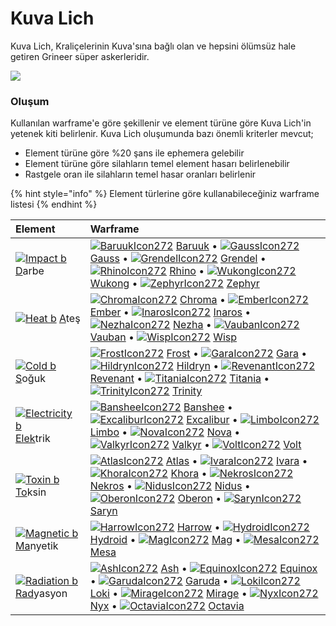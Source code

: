 # Kuva Lich

Kuva Lich, Kraliçelerinin Kuva'sına bağlı olan ve hepsini ölümsüz hale getiren Grineer süper askerleridir.

![](https://n9e5v4d8.ssl.hwcdn.net/uploads/23f68c800174812cfcf03b8295687106.jpg)

### Oluşum

Kullanılan warframe'e göre şekillenir ve element türüne göre Kuva Lich'in yetenek kiti belirlenir. Kuva Lich oluşumunda bazı önemli kriterler mevcut;

* Element türüne göre %20 şans ile ephemera gelebilir
* Element türüne göre silahların temel element hasarı belirlenebilir
* Rastgele oran ile silahların temel hasar oranları belirlenir

{% hint style="info" %}
Element türlerine göre kullanabileceğiniz warframe listesi
{% endhint %}

| Element | Warframe |
| :--- | :--- |
| [![Impact b](https://vignette.wikia.nocookie.net/warframe/images/c/c9/Impact_b.svg/revision/latest/scale-to-width-down/18?cb=20150811174304)](https://warframe.fandom.com/wiki/Impact) [D](https://warframe.fandom.com/wiki/Impact)arbe | [![BaruukIcon272](https://vignette.wikia.nocookie.net/warframe/images/b/b5/BaruukIcon272.png/revision/latest/scale-to-width-down/19?cb=20181219151057)](https://warframe.fandom.com/wiki/Baruuk) [Baruuk](https://warframe.fandom.com/wiki/Baruuk) • [![GaussIcon272](https://vignette.wikia.nocookie.net/warframe/images/3/34/GaussIcon272.png/revision/latest/scale-to-width-down/19?cb=20191102061637)](https://warframe.fandom.com/wiki/Gauss) [Gauss](https://warframe.fandom.com/wiki/Gauss) • [![GrendelIcon272](https://vignette.wikia.nocookie.net/warframe/images/1/18/GrendelIcon272.png/revision/latest/scale-to-width-down/19?cb=20191102061815)](https://warframe.fandom.com/wiki/Grendel) [Grendel](https://warframe.fandom.com/wiki/Grendel) • [![RhinoIcon272](https://vignette.wikia.nocookie.net/warframe/images/8/8d/RhinoIcon272.png/revision/latest/scale-to-width-down/19?cb=20180121174212)](https://warframe.fandom.com/wiki/Rhino) [Rhino](https://warframe.fandom.com/wiki/Rhino) • [![WukongIcon272](https://vignette.wikia.nocookie.net/warframe/images/6/68/WukongIcon272.png/revision/latest/scale-to-width-down/19?cb=20180121174232)](https://warframe.fandom.com/wiki/Wukong) [Wukong](https://warframe.fandom.com/wiki/Wukong) • [![ZephyrIcon272](https://vignette.wikia.nocookie.net/warframe/images/1/1d/ZephyrIcon272.png/revision/latest/scale-to-width-down/19?cb=20180121174233)](https://warframe.fandom.com/wiki/Zephyr) [Zephyr](https://warframe.fandom.com/wiki/Zephyr) |
| [![Heat b](https://vignette.wikia.nocookie.net/warframe/images/8/88/Heat_b.png/revision/latest/scale-to-width-down/18?cb=20140124221428)](https://warframe.fandom.com/wiki/Heat) [A](https://warframe.fandom.com/wiki/Heat)teş | [![ChromaIcon272](https://vignette.wikia.nocookie.net/warframe/images/6/60/ChromaIcon272.png/revision/latest/scale-to-width-down/19?cb=20180121174115)](https://warframe.fandom.com/wiki/Chroma) [Chroma](https://warframe.fandom.com/wiki/Chroma) • [![EmberIcon272](https://vignette.wikia.nocookie.net/warframe/images/5/50/EmberIcon272.png/revision/latest/scale-to-width-down/19?cb=20180121174118)](https://warframe.fandom.com/wiki/Ember) [Ember](https://warframe.fandom.com/wiki/Ember) • [![InarosIcon272](https://vignette.wikia.nocookie.net/warframe/images/3/33/InarosIcon272.png/revision/latest/scale-to-width-down/19?cb=20180121174135)](https://warframe.fandom.com/wiki/Inaros) [Inaros](https://warframe.fandom.com/wiki/Inaros) • [![NezhaIcon272](https://vignette.wikia.nocookie.net/warframe/images/e/ee/NezhaIcon272.png/revision/latest/scale-to-width-down/19?cb=20180121174155)](https://warframe.fandom.com/wiki/Nezha) [Nezha](https://warframe.fandom.com/wiki/Nezha) • [![VaubanIcon272](https://vignette.wikia.nocookie.net/warframe/images/d/de/VaubanIcon272.png/revision/latest/scale-to-width-down/19?cb=20180121174227)](https://warframe.fandom.com/wiki/Vauban) [Vauban](https://warframe.fandom.com/wiki/Vauban) • [![WispIcon272](https://vignette.wikia.nocookie.net/warframe/images/a/a3/WispIcon272.png/revision/latest/scale-to-width-down/19?cb=20190518000814)](https://warframe.fandom.com/wiki/Wisp) [Wisp](https://warframe.fandom.com/wiki/Wisp) |
| [![Cold b](https://vignette.wikia.nocookie.net/warframe/images/1/11/Cold_b.png/revision/latest/scale-to-width-down/18?cb=20140124221425)](https://warframe.fandom.com/wiki/Cold) [S](https://warframe.fandom.com/wiki/Cold)oğuk | [![FrostIcon272](https://vignette.wikia.nocookie.net/warframe/images/d/d0/FrostIcon272.png/revision/latest/scale-to-width-down/19?cb=20180121174127)](https://warframe.fandom.com/wiki/Frost) [Frost](https://warframe.fandom.com/wiki/Frost) • [![GaraIcon272](https://vignette.wikia.nocookie.net/warframe/images/8/84/GaraIcon272.png/revision/latest/scale-to-width-down/19?cb=20180121174128)](https://warframe.fandom.com/wiki/Gara) [Gara](https://warframe.fandom.com/wiki/Gara) • [![HildrynIcon272](https://vignette.wikia.nocookie.net/warframe/images/1/19/HildrynIcon272.png/revision/latest/scale-to-width-down/19?cb=20190308054142)](https://warframe.fandom.com/wiki/Hildryn) [Hildryn](https://warframe.fandom.com/wiki/Hildryn) • [![RevenantIcon272](https://vignette.wikia.nocookie.net/warframe/images/0/02/RevenantIcon272.png/revision/latest/scale-to-width-down/19?cb=20181209040330)](https://warframe.fandom.com/wiki/Revenant) [Revenant](https://warframe.fandom.com/wiki/Revenant) • [![TitaniaIcon272](https://vignette.wikia.nocookie.net/warframe/images/e/e8/TitaniaIcon272.png/revision/latest/scale-to-width-down/19?cb=20180121174217)](https://warframe.fandom.com/wiki/Titania) [Titania](https://warframe.fandom.com/wiki/Titania) • [![TrinityIcon272](https://vignette.wikia.nocookie.net/warframe/images/f/f9/TrinityIcon272.png/revision/latest/scale-to-width-down/19?cb=20180121174220)](https://warframe.fandom.com/wiki/Trinity) [Trinity](https://warframe.fandom.com/wiki/Trinity) |
| [![Electricity b](https://vignette.wikia.nocookie.net/warframe/images/c/c6/Electricity_b.png/revision/latest/scale-to-width-down/18?cb=20140124221426)](https://warframe.fandom.com/wiki/Electricity) [Elek](https://warframe.fandom.com/wiki/Electricity)trik | [![BansheeIcon272](https://vignette.wikia.nocookie.net/warframe/images/f/f8/BansheeIcon272.png/revision/latest/scale-to-width-down/19?cb=20180121174113)](https://warframe.fandom.com/wiki/Banshee) [Banshee](https://warframe.fandom.com/wiki/Banshee) • [![ExcaliburIcon272](https://vignette.wikia.nocookie.net/warframe/images/2/2c/ExcaliburIcon272.png/revision/latest/scale-to-width-down/19?cb=20180121174123)](https://warframe.fandom.com/wiki/Excalibur) [Excalibur](https://warframe.fandom.com/wiki/Excalibur) • [![LimboIcon272](https://vignette.wikia.nocookie.net/warframe/images/a/a7/LimboIcon272.png/revision/latest/scale-to-width-down/19?cb=20180121174139)](https://warframe.fandom.com/wiki/Limbo) [Limbo](https://warframe.fandom.com/wiki/Limbo) • [![NovaIcon272](https://vignette.wikia.nocookie.net/warframe/images/4/40/NovaIcon272.png/revision/latest/scale-to-width-down/19?cb=20180121174200)](https://warframe.fandom.com/wiki/Nova) [Nova](https://warframe.fandom.com/wiki/Nova) • [![ValkyrIcon272](https://vignette.wikia.nocookie.net/warframe/images/7/7d/ValkyrIcon272.png/revision/latest/scale-to-width-down/19?cb=20180121174223)](https://warframe.fandom.com/wiki/Valkyr) [Valkyr](https://warframe.fandom.com/wiki/Valkyr) • [![VoltIcon272](https://vignette.wikia.nocookie.net/warframe/images/9/95/VoltIcon272.png/revision/latest/scale-to-width-down/19?cb=20180121174230)](https://warframe.fandom.com/wiki/Volt) [Volt](https://warframe.fandom.com/wiki/Volt) |
| [![Toxin b](https://vignette.wikia.nocookie.net/warframe/images/5/57/Toxin_b.png/revision/latest/scale-to-width-down/18?cb=20140124221459)](https://warframe.fandom.com/wiki/Toxin) [To](https://warframe.fandom.com/wiki/Toxin)ksin | [![AtlasIcon272](https://vignette.wikia.nocookie.net/warframe/images/0/01/AtlasIcon272.png/revision/latest/scale-to-width-down/19?cb=20180121174110)](https://warframe.fandom.com/wiki/Atlas) [Atlas](https://warframe.fandom.com/wiki/Atlas) • [![IvaraIcon272](https://vignette.wikia.nocookie.net/warframe/images/4/4b/IvaraIcon272.png/revision/latest/scale-to-width-down/19?cb=20180121174137)](https://warframe.fandom.com/wiki/Ivara) [Ivara](https://warframe.fandom.com/wiki/Ivara) • [![KhoraIcon272](https://vignette.wikia.nocookie.net/warframe/images/0/0f/KhoraIcon272.png/revision/latest/scale-to-width-down/19?cb=20180423191901)](https://warframe.fandom.com/wiki/Khora) [Khora](https://warframe.fandom.com/wiki/Khora) • [![NekrosIcon272](https://vignette.wikia.nocookie.net/warframe/images/8/8b/NekrosIcon272.png/revision/latest/scale-to-width-down/19?cb=20180121174153)](https://warframe.fandom.com/wiki/Nekros) [Nekros](https://warframe.fandom.com/wiki/Nekros) • [![NidusIcon272](https://vignette.wikia.nocookie.net/warframe/images/5/5e/NidusIcon272.png/revision/latest/scale-to-width-down/19?cb=20180121174157)](https://warframe.fandom.com/wiki/Nidus) [Nidus](https://warframe.fandom.com/wiki/Nidus) • [![OberonIcon272](https://vignette.wikia.nocookie.net/warframe/images/1/1c/OberonIcon272.png/revision/latest/scale-to-width-down/19?cb=20180121174207)](https://warframe.fandom.com/wiki/Oberon) [Oberon](https://warframe.fandom.com/wiki/Oberon) • [![SarynIcon272](https://vignette.wikia.nocookie.net/warframe/images/2/23/SarynIcon272.png/revision/latest/scale-to-width-down/19?cb=20180121174215)](https://warframe.fandom.com/wiki/Saryn) [Saryn](https://warframe.fandom.com/wiki/Saryn) |
| [![Magnetic b](https://vignette.wikia.nocookie.net/warframe/images/6/64/Magnetic_b.png/revision/latest/scale-to-width-down/18?cb=20140124221429)](https://warframe.fandom.com/wiki/Magnetic) [Ma](https://warframe.fandom.com/wiki/Magnetic)nyetik | [![HarrowIcon272](https://vignette.wikia.nocookie.net/warframe/images/6/68/HarrowIcon272.png/revision/latest/scale-to-width-down/19?cb=20180121174130)](https://warframe.fandom.com/wiki/Harrow) [Harrow](https://warframe.fandom.com/wiki/Harrow) • [![HydroidIcon272](https://vignette.wikia.nocookie.net/warframe/images/8/8f/HydroidIcon272.png/revision/latest/scale-to-width-down/19?cb=20180121174134)](https://warframe.fandom.com/wiki/Hydroid) [Hydroid](https://warframe.fandom.com/wiki/Hydroid) • [![MagIcon272](https://vignette.wikia.nocookie.net/warframe/images/8/89/MagIcon272.png/revision/latest/scale-to-width-down/19?cb=20180121174145)](https://warframe.fandom.com/wiki/Mag) [Mag](https://warframe.fandom.com/wiki/Mag) • [![MesaIcon272](https://vignette.wikia.nocookie.net/warframe/images/0/08/MesaIcon272.png/revision/latest/scale-to-width-down/19?cb=20180121174147)](https://warframe.fandom.com/wiki/Mesa) [Mesa](https://warframe.fandom.com/wiki/Mesa) |
| [![Radiation b](https://vignette.wikia.nocookie.net/warframe/images/7/76/Radiation_b.png/revision/latest/scale-to-width-down/18?cb=20140124221430)](https://warframe.fandom.com/wiki/Radiation) [Rad](https://warframe.fandom.com/wiki/Radiation)yasyon | [![AshIcon272](https://vignette.wikia.nocookie.net/warframe/images/0/0d/AshIcon272.png/revision/latest/scale-to-width-down/19?cb=20180121174108)](https://warframe.fandom.com/wiki/Ash) [Ash](https://warframe.fandom.com/wiki/Ash) • [![EquinoxIcon272](https://vignette.wikia.nocookie.net/warframe/images/7/7a/EquinoxIcon272.png/revision/latest/scale-to-width-down/19?cb=20180121174120)](https://warframe.fandom.com/wiki/Equinox) [Equinox](https://warframe.fandom.com/wiki/Equinox) • [![GarudaIcon272](https://vignette.wikia.nocookie.net/warframe/images/8/8f/GarudaIcon272.png/revision/latest/scale-to-width-down/19?cb=20181110001450)](https://warframe.fandom.com/wiki/Garuda) [Garuda](https://warframe.fandom.com/wiki/Garuda) • [![LokiIcon272](https://vignette.wikia.nocookie.net/warframe/images/0/0e/LokiIcon272.png/revision/latest/scale-to-width-down/19?cb=20180121174142)](https://warframe.fandom.com/wiki/Loki) [Loki](https://warframe.fandom.com/wiki/Loki) • [![MirageIcon272](https://vignette.wikia.nocookie.net/warframe/images/d/d6/MirageIcon272.png/revision/latest/scale-to-width-down/19?cb=20180121174150)](https://warframe.fandom.com/wiki/Mirage) [Mirage](https://warframe.fandom.com/wiki/Mirage) • [![NyxIcon272](https://vignette.wikia.nocookie.net/warframe/images/9/93/NyxIcon272.png/revision/latest/scale-to-width-down/19?cb=20180121174204)](https://warframe.fandom.com/wiki/Nyx) [Nyx](https://warframe.fandom.com/wiki/Nyx) • [![OctaviaIcon272](https://vignette.wikia.nocookie.net/warframe/images/7/7f/OctaviaIcon272.png/revision/latest/scale-to-width-down/19?cb=20180121174209)](https://warframe.fandom.com/wiki/Octavia) [Octavia](https://warframe.fandom.com/wiki/Octavia) |

